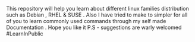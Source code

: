 This repository will help you learn about different linux families distribution such as Debian , RHEL & SUSE . Also I have tried to make to simpler for all of you to learn commonly used commands through my self made Documentation . Hope you like it 
P.S - suggestions are warly welcomed 
#LearnInPublic
